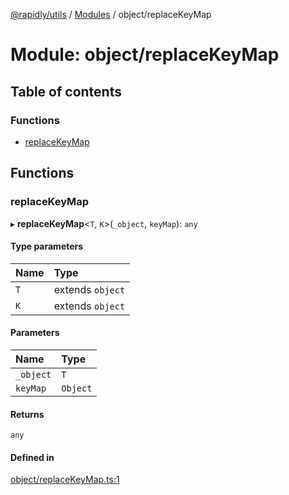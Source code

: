 [@rapidly/utils](../README.md) / [Modules](../modules.md) / object/replaceKeyMap

# Module: object/replaceKeyMap

## Table of contents

### Functions

- [replaceKeyMap](object_replaceKeyMap.md#replacekeymap)

## Functions

### replaceKeyMap

▸ **replaceKeyMap**<`T`, `K`\>(`_object`, `keyMap`): `any`

#### Type parameters

| Name | Type |
| :------ | :------ |
| `T` | extends `object` |
| `K` | extends `object` |

#### Parameters

| Name | Type |
| :------ | :------ |
| `_object` | `T` |
| `keyMap` | `Object` |

#### Returns

`any`

#### Defined in

[object/replaceKeyMap.ts:1](https://github.com/canguser/rapidly-utils/blob/47e660a/main/object/replaceKeyMap.ts#L1)
